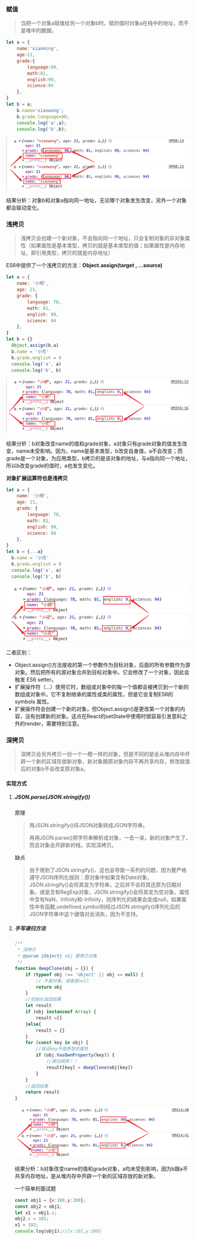 ### 赋值

> 当把一个对象a赋值给另一个对象b时，赋的值时对象a在栈中的地址，而不是堆中的数据。

```javascript
let a = {
    name:'xiaoming',
    age:21,
    grade:{
        language:60,
        math:81,
        english:99,
        science:94
    },
}
let b = a;
	b.name='xiaowang';
	b.grade.language=90;
	console.log('a',a);
	console.log('b',b);
```

![赋值](https://github.com/qulingyuan/ly_q/blob/187f191d5aa10eb9f229789b959f0132901d987e/doc/media/%E8%B5%8B%E5%80%BC.png)

结果分析：对象b和对象a指向同一地址，无论哪个对象发生改变，另外一个对象都会联动变化。

### 浅拷贝

> 浅拷贝会创建一个新对象，不会指向同一个地址，只会复制对象的非对象属性（如果属性是基本类型，拷贝的就是基本类型的值；如果属性是内存地址，即引用类型，拷贝的就是内存地址）

ES6中提供了一个浅拷贝的方法：**Object.assign(target , ...source)**

```javascript
let a = {
    name: '小明', 
    age: 21,
    grade: {
        language: 78,
        math: 81,
        english: 99,
        science: 94
    },
}
let b = {}
  Object.assign(b,a)
  b.name = '小花' 
  b.grade.english = 9 
  console.log('a', a)
  console.log('b', b)
```

![浅拷贝](https://github.com/qulingyuan/ly_q/blob/187f191d5aa10eb9f229789b959f0132901d987e/doc/media/%E6%B5%85%E6%8B%B7%E8%B4%9D.png)

结果分析：b对象改变name的值和grade对象，a对象只有grade对象的值发生改变，name未受影响。因为，name是基本类型，b改变自身值，a不会改变；而grade是一个对象，为应用类型，b拷贝的是该对象的地址，与a指向同一个地址，所以b改变grade的值时，a也发生变化。

**对象扩展运算符也是浅拷贝**

```javascript
let a = {
    name: '小明', 
    age: 21,
    grade: {
        language: 78,
        math: 81,
        english: 99,
        science: 94
    },
}
let b = {...a}
  b.name = '小花' 
  b.grade.english = 9 
  console.log('a', a)
  console.log('b', b)
```

![扩展浅拷贝](https://github.com/qulingyuan/ly_q/blob/98ebbb8deba2aced5c7b56997c428677f477195a/doc/media/%E6%89%A9%E5%B1%95%E6%B5%85%E6%8B%B7%E8%B4%9D.png)

二者区别：

- Object.assign()方法接收的第一个参数作为目标对象，后面的所有参数作为源对象。然后把所有的源对象合并到目标对象中。它会修改了一个对象，因此会触发 ES6 setter。
- 扩展操作符（…）使用它时，数组或对象中的每一个值都会被拷贝到一个新的数组或对象中。它不复制继承的属性或类的属性，但是它会复制ES6的 symbols 属性。
- 扩展操作符会创建一个新的对象，但Object.assign()是更改第一个对象的内容，没有创建新的对象。这点在React的setState中使用时很容易引发意料之外的render，需要特别注意。

### 深拷贝

> 深拷贝会另外拷贝一份一个一模一样的对象，但是不同的是会从堆内存中开辟一个新的区域存放新对象，新对象跟原对象内存不再共享内存，修改赋值后的对象b不会改变原对象a。

#### 实现方式

1. ##### JSON.parse(JSON.stringify())

   原理

   > 用JSON.stringify()将JSON对象转成JSON字符串。
   >
   > 再用JSON.parse()把字符串解析成对象，一去一来，新的对象产生了，而且对象会开辟新的栈，实现深拷贝。

   缺点

   > 由于用到了JSON.stringify()，这也会导致一系列的问题，因为要严格遵守JSON序列化规则：原对象中如果含有Date对象，JSON.stringify()会将其变为字符串，之后并不会将其还原为日期对象。或是含有RegExp对象，JSON.stringify()会将其变为空对象，属性中含有NaN、Infinity和-Infinity，则序列化的结果会变成null，如果属性中有函数,undefined,symbol则经过JSON.stringify()序列化后的JSON字符串中这个键值对会消失，因为不支持。

2. ##### 手写递归方法

   ```javascript
   /**
    * 深拷贝
    * @param {Object} obj 要拷贝对象
    */
   function deepClone(obj = {}) {
       if (typeof obj !== 'object' || obj == null) {
           // 不是对象，或者是null
           return obj
       }
       //初始化返回结果
       let result
       if (obj instanceof Array) {
           result =[]
       }else{
           result = {}
       }
       for (const key in obj) {
           //保证key不是原型的属性
           if (obj.hasOwnProperty(key)) { 
               //递归调用！！
               result[key] = deepClone(obj[key])
           }
       }
       //返回结果
       return result
   }
   ```

   ![深拷贝](https://github.com/qulingyuan/ly_q/blob/187f191d5aa10eb9f229789b959f0132901d987e/doc/media/%E6%B7%B1%E6%8B%B7%E8%B4%9D.png)

   结果分析：b对象改变name的值和grade对象，a均未受到影响，因为b跟a不共享内存地址，是从堆内存中开辟一个新的区域存放的新对象。

   

   一个简单的面试题
   
   ```javascript
   const obj1 = {x:100,y:200};
   const obj2 = obj1;
   let x1 = obj1.x;
   obj2.x = 101;
   x1 = 102;
   console.log(obj1);//{x:101,y:200}
   ```
   
   
